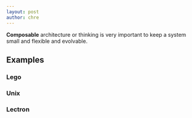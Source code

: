 ```yaml
---
layout: post
author: chre
---
```


__Composable__ architecture or thinking is very important to keep a system small and flexible and evolvable.

## Examples

### Lego

### Unix

### Lectron
